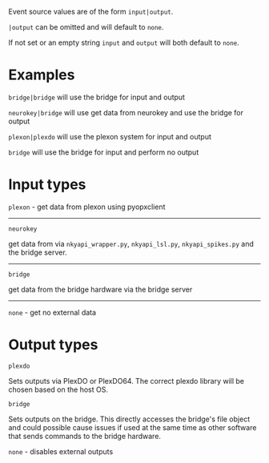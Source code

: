 
Event source values are of the form `input|output`.

`|output` can be omitted and will default to `none`.

If not set or an empty string `input` and `output` will both default to `none`.

# Examples

`bridge|bridge` will use the bridge for input and output

`neurokey|bridge` will use get data from neurokey and use the bridge for output

`plexon|plexdo` will use the plexon system for input and output

`bridge` will use the bridge for input and perform no output

# Input types

`plexon` - get data from plexon using pyopxclient

---

`neurokey`

get data from via `nkyapi_wrapper.py`, `nkyapi_lsl.py`, `nkyapi_spikes.py` and the bridge server.

---

`bridge`

get data from the bridge hardware via the bridge server

---

`none` - get no external data

# Output types

`plexdo`

Sets outputs via PlexDO or PlexDO64. The correct plexdo library will be chosen based on the host OS.

`bridge`

Sets outputs on the bridge. This directly accesses the bridge's file object and could possible cause issues if used at the same time as other software that sends commands to the bridge hardware.

`none` - disables external outputs
